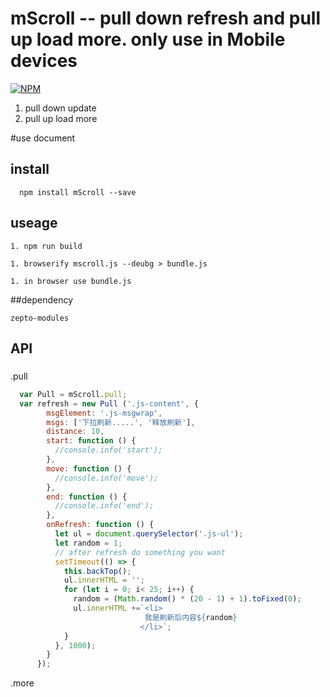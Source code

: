 # mScroll -- pull down refresh and pull up load more. only use in Mobile devices
[![NPM](https://nodei.co/npm/mscroll.png?downloads=true&downloadRank=true&stars=true)](https://nodei.co/npm/mscroll/)
1. pull down update
1. pull up load more




#use document
## install
```
  npm install mScroll --save
```
## useage
```
1. npm run build

1. browserify mscroll.js --deubg > bundle.js

1. in browser use bundle.js
```
##dependency
```
zepto-modules
```
## API
###
.pull
```js
  var Pull = mScroll.pull;
  var refresh = new Pull ('.js-content', {
        msgElement: '.js-msgwrap',
        msgs: ['下拉刷新.....', '释放刷新'],
        distance: 10,
        start: function () {
          //console.info('start');
        },
        move: function () {
          //console.info('move');
        },
        end: function () {
          //console.info('end');
        },
        onRefresh: function () {
          let ul = document.querySelector('.js-ul');                    
          let random = 1; 
          // after refresh do something you want
          setTimeout(() => {           
            this.backTop();
            ul.innerHTML = '';
            for (let i = 0; i< 25; i++) {
              random = (Math.random() * (20 - 1) + 1).toFixed(0);
              ul.innerHTML +=`<li>
                              我是刷新后内容${random}
                             </li>`;
            }
          }, 1000);
        }
      });
```
.more
```js

```
